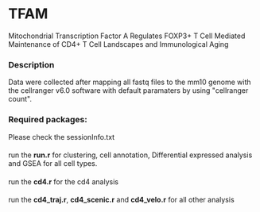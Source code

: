# TFAM
Mitochondrial Transcription Factor A Regulates FOXP3+ T Cell Mediated Maintenance of CD4+ T Cell Landscapes and Immunological Aging
### Description
Data were collected after mapping all fastq files to the mm10 genome with the cellranger v6.0 software with default paramaters by using "cellranger count". 
### Required packages:
Please check the sessionInfo.txt

#### 
run the __run.r__ for clustering, cell annotation, Differential expressed analysis and GSEA for all cell types.

#### 
run the __cd4.r__ for the cd4 analysis

#### 
run the __cd4_traj.r__, __cd4_scenic.r__ and __cd4_velo.r__ for all other analysis
